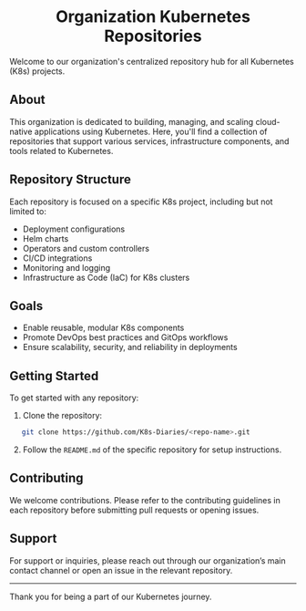 <h1 align="center"> Organization Kubernetes Repositories </h1>

Welcome to our organization's centralized repository hub for all Kubernetes (K8s) projects.

## About

This organization is dedicated to building, managing, and scaling cloud-native applications using Kubernetes. Here, you'll find a collection of repositories that support various services, infrastructure components, and tools related to Kubernetes.

## Repository Structure

Each repository is focused on a specific K8s project, including but not limited to:

- Deployment configurations
- Helm charts
- Operators and custom controllers
- CI/CD integrations
- Monitoring and logging
- Infrastructure as Code (IaC) for K8s clusters

## Goals

- Enable reusable, modular K8s components
- Promote DevOps best practices and GitOps workflows
- Ensure scalability, security, and reliability in deployments

## Getting Started

To get started with any repository:

1. Clone the repository:
```bash
   git clone https://github.com/K8s-Diaries/<repo-name>.git
````

2. Follow the `README.md` of the specific repository for setup instructions.

## Contributing

We welcome contributions. Please refer to the contributing guidelines in each repository before submitting pull requests or opening issues.

## Support

For support or inquiries, please reach out through our organization’s main contact channel or open an issue in the relevant repository.

---

Thank you for being a part of our Kubernetes journey.

